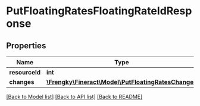 # PutFloatingRatesFloatingRateIdResponse

## Properties
Name | Type | Description | Notes
------------ | ------------- | ------------- | -------------
**resourceId** | **int** |  | [optional] 
**changes** | [**\Frengky\Fineract\Model\PutFloatingRatesChanges**](PutFloatingRatesChanges.md) |  | [optional] 

[[Back to Model list]](../../README.md#documentation-for-models) [[Back to API list]](../../README.md#documentation-for-api-endpoints) [[Back to README]](../../README.md)


